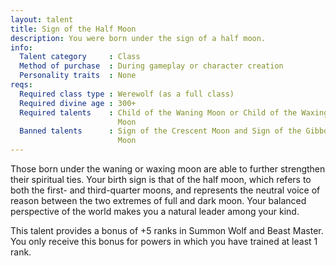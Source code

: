 ```yaml
---
layout: talent
title: Sign of the Half Moon
description: You were born under the sign of a half moon.
info:
  Talent category     : Class
  Method of purchase  : During gameplay or character creation
  Personality traits  : None
reqs:
  Required class type : Werewolf (as a full class)
  Required divine age : 300+
  Required talents    : Child of the Waning Moon or Child of the Waxing
                        Moon
  Banned talents      : Sign of the Crescent Moon and Sign of the Gibbous
                        Moon
---
```


Those born under the waning or waxing moon are able to further strengthen their spiritual ties. Your birth sign is that of the half moon, which refers to both the first- and third-quarter moons, and represents the neutral voice of reason between the two extremes of full and dark moon. Your balanced perspective of the world makes you a natural leader among your kind.

This talent provides a bonus of +5 ranks in Summon Wolf and Beast Master. You only receive this bonus for powers in which you have trained at least 1 rank.